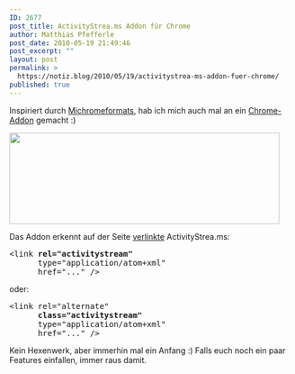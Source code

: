 ```yaml
---
ID: 2677
post_title: ActivityStrea.ms Addon für Chrome
author: Matthias Pfefferle
post_date: 2010-05-19 21:49:46
post_excerpt: ""
layout: post
permalink: >
  https://notiz.blog/2010/05/19/activitystrea-ms-addon-fuer-chrome/
published: true
---
```

Inspiriert durch <a href="http://notiz.blog/2010/04/28/michromeformats/">Michromeformats</a>, hab ich mich auch mal an ein <a href="https://chrome.google.com/extensions/detail/fdhfcnnephnhamkbfeohddpflahcdado">Chrome-Addon</a> gemacht :)

<img src="http://notiz.blog/wp-content/uploads/2010/05/activitystreams-addon.jpg" alt="" title="ActivityStrea.ms-Chrome Addon" width="480" height="162" class="aligncenter size-full wp-image-2678" />

Das Addon erkennt auf der Seite <a href="http://wiki.activitystrea.ms/Autodiscovery">verlinkte</a> ActivityStrea.ms:

<pre>&lt;link <strong>rel="activitystream"</strong>
      type="application/atom+xml"
      href="..." /&gt;</pre>

oder:

<pre>&lt;link rel="alternate"
      <strong>class="activitystream"</strong> 
      type="application/atom+xml"
      href="..." /&gt;</pre>

Kein Hexenwerk, aber immerhin mal ein Anfang :) Falls euch noch ein paar Features einfallen, immer raus damit.